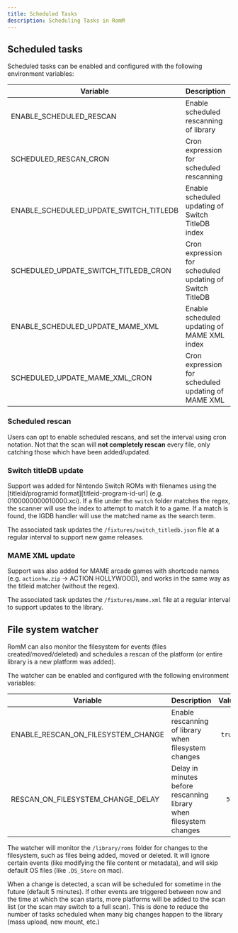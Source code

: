 ```yaml
---
title: Scheduled Tasks
description: Scheduling Tasks in RomM
---
```

## Scheduled tasks

Scheduled tasks can be enabled and configured with the following environment variables:

|Variable|Description|Value|
|---|---|:---:|
|ENABLE_SCHEDULED_RESCAN|Enable scheduled rescanning of library|`true`|
|SCHEDULED_RESCAN_CRON|Cron expression for scheduled rescanning|`"0 3 * * *"`|
|ENABLE_SCHEDULED_UPDATE_SWITCH_TITLEDB|Enable scheduled updating of Switch TitleDB index|`true`|
|SCHEDULED_UPDATE_SWITCH_TITLEDB_CRON|Cron expression for scheduled updating of Switch TitleDB|`"0 4 * * *"`|
|ENABLE_SCHEDULED_UPDATE_MAME_XML|Enable scheduled updating of MAME XML index|`true`|
|SCHEDULED_UPDATE_MAME_XML_CRON|Cron expression for scheduled updating of MAME XML|`"0 5 * * *"`|

### Scheduled rescan

Users can opt to enable scheduled rescans, and set the interval using cron notation. Not that the scan will **not completely rescan** every file, only catching those which have been added/updated.

### Switch titleDB update

Support was added for Nintendo Switch ROMs with filenames using the [titleid/programid format][titleid-program-id-url] (e.g. 0100000000010000.xci). If a file under the `switch` folder matches the regex, the scanner will use the index to attempt to match it to a game. If a match is found, the IGDB handler will use the matched name as the search term.

The associated task updates the `/fixtures/switch_titledb.json` file at a regular interval to support new game releases.

### MAME XML update

Support was also added for MAME arcade games with shortcode names (e.g. `actionhw.zip` -> ACTION HOLLYWOOD), and works in the same way as the titleid matcher (without the regex).

The associated task updates the `/fixtures/mame.xml` file at a regular interval to support updates to the library.

## File system watcher

RomM can also monitor the filesystem for events (files created/moved/deleted) and schedules a rescan of the platform (or entire library is a new platform was added).

The watcher can be enabled and configured with the following environment variables:

|Variable|Description|Value|
|---|---|:---:
|ENABLE_RESCAN_ON_FILESYSTEM_CHANGE|Enable rescanning of library when filesystem changes|`true`
|RESCAN_ON_FILESYSTEM_CHANGE_DELAY|Delay in minutes before rescanning library when filesystem changes|`5`|

The watcher will monitor the `/library/roms` folder for changes to the filesystem, such as files being added, moved or deleted. It will ignore certain events (like modifying the file content or metadata), and will skip default OS files (like `.DS_Store` on mac).

When a change is detected, a scan will be scheduled for sometime in the future (default 5 minutes). If other events are triggered between now and the time at which the scan starts, more platforms will be added to the scan list (or the scan may switch to a full scan). This is done to reduce the number of tasks scheduled when many big changes happen to the library (mass upload, new mount, etc.)
